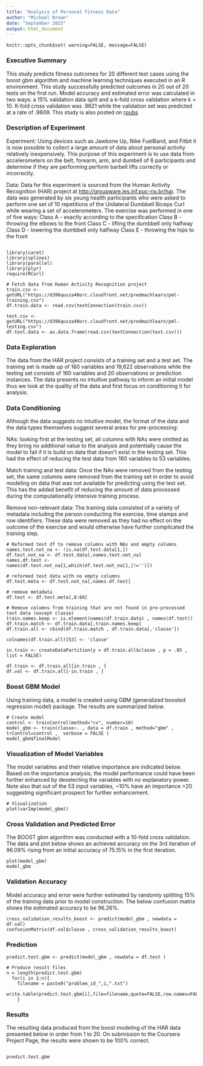 ```yaml
---
title: "Analysis of Personal Fitness Data"
author: "Michael Brown"
date: "September 2015"
output: html_document
---
```

```{r global_options, include=FALSE}
knitr::opts_chunk$set( warning=FALSE, message=FALSE)
```


### Executive Summary
This study predicts fitness outcomes for 20 different test cases using the boost gbm algorithm and machine learning techniques executed in an R environment. This study successfully predicted  outcomes in 20 out of 20 tests on the first run. Model accuracy and estimated error was calculated in two ways: a 15% validation data split and a k-fold cross validation where k = 10.  K-fold cross validation was .9621 while the validation set was predicted at a rate of .9609. This study is also posted on [rpubs](http://rpubs.com/mgbrown85/113387)

### Description of Experiment 
Experiment: Using devices such as Jawbone Up, Nike FuelBand, and Fitbit it is now possible to collect a large amount of data about personal activity relatively inexpensively. This purpose of this experiment is to use data from accelerometers on the belt, forearm, arm, and dumbell of 6 participants and determine if they are performing perform barbell lifts correctly or incorrectly.  

Data: Data for this experiment is sourced from the Human Activity Recognition (HAR) project at http://groupware.les.inf.puc-rio.br/har.   The data was generated by six young health participants who were asked to perform one set of 10 repetitions of the Unilateral Dumbbell Biceps Curl while wearing a set of accelerometers.  The exercise was performed in one of five ways: 
Class A - exactly according to the specification 
Class B - throwing the elbows to the front 
Class C - lifting the dumbbell only halfway 
Class D - lowering the dumbbell only halfway 
Class E - throwing the hips to the front 


```{r Libraries and Data, echo=TRUE , results="hide"}

library(caret)
library(splines)
library(parallel)
library(plyr)
require(RCurl)

# Fetch data from Human Activity Recognition project
train.csv <- getURL("https://d396qusza40orc.cloudfront.net/predmachlearn/pml-training.csv")
df.train.data <- read.csv(textConnection(train.csv))

test.csv <- getURL("https://d396qusza40orc.cloudfront.net/predmachlearn/pml-testing.csv")
df.test.data <- as.data.frame(read.csv(textConnection(test.csv)))

```


### Data Exploration
The data from the HAR project consists of a training set and a test set.  The training set is made up of 160 variables and 19,622 observations while the testing set consists of 160 variables and 20 observations or prediction instances.  The data presents no intuitive pathway to inform an initial model thus we look at the quality of the data and first focus on conditioning it for analysis. 

### Data Conditioning
Although the data suggests no intuitive model, the format of the data and the data types themselves suggest several areas for pre-processing:

NAs: looking first at the testing set, all columns with NAs were omitted as they bring no additional value to the analysis and potentially cause the model to fail if it is build on data that doesn't exist in the testing set.  This had the effect of reducing the test data from 160 variables to 53 variables.    

Match training and test data: Once the NAs were removed from the testing set, the same columns were removed from the training set in order to avoid modeling on data that was not available for predicting using the test set.  This has the added benefit of reducing the amount of data processed during the computationally intensive training process.

Remove non-relevant data: The training data consisted of a variety of metadata including the person conducting the exercise, time stamps and row identifiers. These data were removed as they had no effect on the outcome of the exercise and would otherwise have further complicated the training step.

```{r Data Preprocess, echo=FALSE}
# Reformed test df to remove columns with NAs and empty columns
names.test.not_na <- !is.na(df.test.data[1,]) 
df.test.not_na <- df.test.data[,names.test.not_na]  
names.df.test <- names(df.test.not_na[1,which(df.test.not_na[1,]!='')]) 

# reformed test data with no empty columns
df.test.meta <- df.test.not_na[,names.df.test] 

# remove metadata
df.test <- df.test.meta[,8:60]  

# Remove columns from training that are not found in pre-processed test data (except classe)
train.names.keep <- is.element(names(df.train.data) , names(df.test))
df.train.match <- df.train.data[,train.names.keep]
df.train.all <- cbind(df.train.match , df.train.data[,'classe'])

colnames(df.train.all)[53] <- 'classe'

in.train <- createDataPartition(y = df.train.all$classe , p = .85 , list = FALSE)

df.train <- df.train.all[in.train , ]
df.val <- df.train.all[-in.train , ]

```


### Boost GBM Model
Using training data, a model is created using GBM (generalized boosted regression model) package.  The results are summarized below.
```{r Model, echo=TRUE }
# Create model
control <- trainControl(method="cv", number=10)
model_gbm <- train(classe~. , data = df.train , method="gbm" , trControl=control ,  verbose = FALSE )
model_gbm$finalModel

```

### Visualization of Model Variables
The model variables and their relative importance are indicated below.  Based on the importance analysis, the model performance could have been further enhanced by deselecting the variables with no explanatory power.  Note also that out of the 53 input variables, ~10% have an importance >20 suggesting significant prospect for further enhancement.

```{r Visualization, echo=TRUE }
# Visualization
plot(varImp(model_gbm))
```


### Cross Validation and Predicted Error
The BOOST gbm algorithm was conducted with a 10-fold cross validation.  The data and plot below shows an achieved accuracy on the 3rd iteration of 96.09% rising from an initial accuracy of 75.15% in the first iteration.    

```{r Cross Validation , echo=TRUE }
plot(model_gbm)
model_gbm
```

### Validation Accuracy 
Model accuracy and error were further estimated by randomly splitting 15% of the training data prior to model construction.  The below confusion matrix shows the estimated accuracy to be 96.26%.
```{r Validation Data , echo=TRUE }
cross_validation_results_boost <- predict(model_gbm , newdata = df.val)
confusionMatrix(df.val$classe , cross_validation_results_boost)
```

### Prediction
```{r Prediction, echo=TRUE }
predict.test.gbm <- predict(model_gbm , newdata = df.test )

```

```{r Output, echo=TRUE }
# Produce result files
n = length(predict.test.gbm)
  for(i in 1:n){
    filename = paste0("problem_id_",i,".txt")
    write.table(predict.test.gbm[i],file=filename,quote=FALSE,row.names=FALSE,col.names=FALSE)
    }

```

### Results
The resulting data produced from the boost modeling of the HAR data presented below in order from 1 to 20.  On submission to the Coursera Project Page, the results were shown to be 100% correct.

```{r Results, echo=FALSE }

predict.test.gbm  

```

